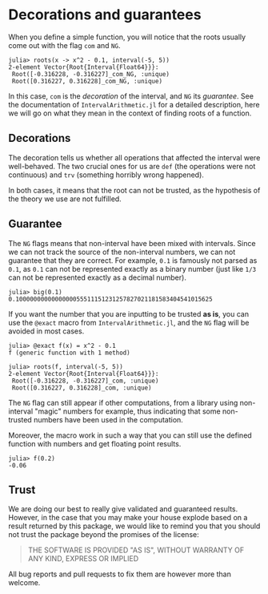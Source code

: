 # Decorations and guarantees

When you define a simple function, you will notice that the roots
usually come out with the flag `com` and `NG`.

```jldoctest
julia> roots(x -> x^2 - 0.1, interval(-5, 5))
2-element Vector{Root{Interval{Float64}}}:
 Root([-0.316228, -0.316227]_com_NG, :unique)
 Root([0.316227, 0.316228]_com_NG, :unique)
```

In this case, `com` is the *decoration* of the interval,
and `NG` its *guarantee*.
See the documentation of `IntervalArithmetic.jl` for a detailed description,
here we will go on what they mean in the context of finding roots
of a function.

## Decorations

The decoration tells us whether all operations that affected the interval
were well-behaved.
The two crucial ones for us are `def` (the operations were not continuous)
and `trv` (something horribly wrong happened).

In both cases, it means that the root can not be trusted,
as the hypothesis of the theory we use are not fulfilled.

## Guarantee

The `NG` flags means that non-interval have been mixed with intervals.
Since we can not track the source of the non-interval numbers,
we can not guarantee that they are correct.
For example, `0.1` is famously not parsed as `0.1`,
as `0.1` can not be represented exactly as a binary number
(just like `1/3` can not be represented exactly as a decimal number).

```julia-repl
julia> big(0.1)
0.1000000000000000055511151231257827021181583404541015625
```

If you want the number that you are inputting to be trusted **as is**,
you can use the `@exact` macro from `IntervalArithmetic.jl`,
and the `NG` flag will be avoided in most cases.

```jldoctest exact
julia> @exact f(x) = x^2 - 0.1
f (generic function with 1 method)

julia> roots(f, interval(-5, 5))
2-element Vector{Root{Interval{Float64}}}:
 Root([-0.316228, -0.316227]_com, :unique)
 Root([0.316227, 0.316228]_com, :unique)
```

The `NG` flag can still appear if other computations,
from a library using non-interval "magic" numbers for example,
thus indicating that some non-trusted numbers have been used in the computation.

Moreover, the macro work in such a way that you can still use the defined
function with numbers and get floating point results.

```jldoctest exact
julia> f(0.2)
-0.06
```
## Trust

We are doing our best to really give validated and guaranteed results.
However, in the case that you may make your house explode based on a result
returned by this package,
we would like to remind you that you should not trust the package beyond
the promises of the license:

> THE SOFTWARE IS PROVIDED "AS IS", WITHOUT WARRANTY OF ANY KIND, EXPRESS OR IMPLIED

All bug reports and pull requests to fix them are however more than welcome.
